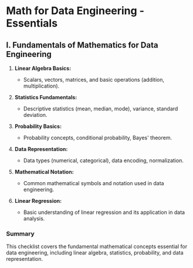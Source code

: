 # Math for Data Engineering - Essentials

## I. Fundamentals of Mathematics for Data Engineering

1. **Linear Algebra Basics:** 
   - Scalars, vectors, matrices, and basic operations (addition, multiplication).

2. **Statistics Fundamentals:** 
   - Descriptive statistics (mean, median, mode), variance, standard deviation.

3. **Probability Basics:** 
   - Probability concepts, conditional probability, Bayes' theorem.

4. **Data Representation:** 
   - Data types (numerical, categorical), data encoding, normalization.

5. **Mathematical Notation:** 
   - Common mathematical symbols and notation used in data engineering.

6. **Linear Regression:** 
   - Basic understanding of linear regression and its application in data analysis.

### Summary

This checklist covers the fundamental mathematical concepts essential for data engineering, including linear algebra, statistics, probability, and data representation.
